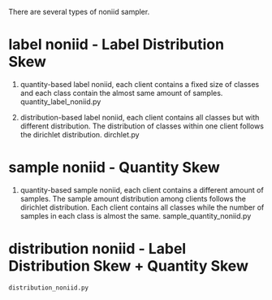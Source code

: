 
There are several types of noniid sampler.


# label noniid - Label Distribution Skew

1. quantity-based label noniid, each client contains a fixed size of classes and each class contain the almost same amount of samples.
    quantity_label_noniid.py

2. distribution-based label noniid, each client contains all classes but with different distribution. The distribution of classes within
    one client follows the dirichlet distribution. 
    dirchlet.py

# sample noniid - Quantity Skew

1. quantity-based sample noniid, each client contains a different amount of samples. The sample amount distribution among clients follows  the dirichlet distribution. Each client contains all classes while the number of samples in each class is almost the same.
    sample_quantity_noniid.py


# distribution noniid - Label Distribution Skew + Quantity Skew
    distribution_noniid.py